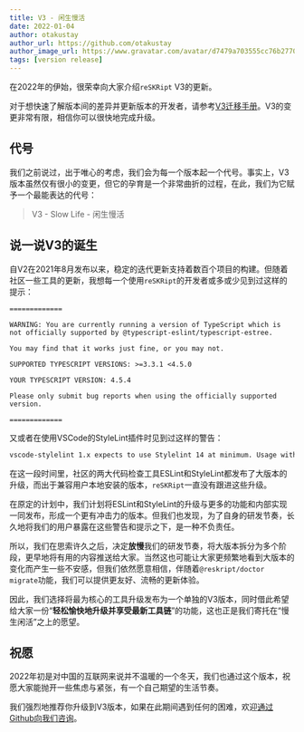 ```yaml
---
title: V3 - 闲生慢活
date: 2022-01-04
author: otakustay
author_url: https://github.com/otakustay
author_image_url: https://www.gravatar.com/avatar/d7479a703555cc76b277040e5be9b8ca
tags: [version release]
---
```


在2022年的伊始，很荣幸向大家介绍`reSKRipt` V3的更新。

对于想快速了解版本间的差异并更新版本的开发者，请参考[V3迁移手册](https://reskript.vercel.app/docs/migration/V3)。V3的变更非常有限，相信你可以很快地完成升级。

## 代号

我们之前说过，出于唯心的考虑，我们会为每一个版本起一个代号。事实上，V3版本虽然仅有很小的变更，但它的孕育是一个非常曲折的过程，在此，我们为它赋予一个最能表达的代号：

> V3 - Slow Life - 闲生慢活

## 说一说V3的诞生

自V2在2021年8月发布以来，稳定的迭代更新支持着数百个项目的构建。但随着社区一些工具的更新，我想每一个使用`reSKRipt`的开发者或多或少见到过这样的提示：

```shell
=============

WARNING: You are currently running a version of TypeScript which is not officially supported by @typescript-eslint/typescript-estree.

You may find that it works just fine, or you may not.

SUPPORTED TYPESCRIPT VERSIONS: >=3.3.1 <4.5.0

YOUR TYPESCRIPT VERSION: 4.5.4

Please only submit bug reports when using the officially supported version.

=============
```

又或者在使用VSCode的StyleLint插件时见到过这样的警告：

```txt
vscode-stylelint 1.x expects to use Stylelint 14 at minimum. Usage with prior versions of Stylelint is no longer supported. While older versions may continue to work for a while, you may encounter unexpected behaviour. You should upgrade your copy of Stylelint to version 14 or later for the best experience.
```

在这一段时间里，社区的两大代码检查工具ESLint和StyleLint都发布了大版本的升级，而出于兼容用户本地安装的版本，`reSKRipt`一直没有跟进这些升级。

在原定的计划中，我们计划将ESLint和StyleLint的升级与更多的功能和内部实现一同发布，形成一个更有冲击力的版本。但我们也发现，为了自身的研发节奏，长久地将我们的用户暴露在这些警告和提示之下，是一种不负责任。

所以，我们在思索许久之后，决定**放慢**我们的研发节奏，将大版本拆分为多个阶段，更早地将有用的内容推送给大家。当然这也可能让大家更频繁地看到大版本的变化而产生一些不安感，但我们依然愿意相信，伴随着`@reskript/doctor migrate`功能，我们可以提供更友好、流畅的更新体验。

因此，我们选择将最为核心的工具升级发布为一个单独的V3版本，同时借此希望给大家一份“**轻松愉快地升级并享受最新工具链**”的功能，这也正是我们寄托在“慢生闲活”之上的愿望。

## 祝愿

2022年初是对中国的互联网来说并不温暖的一个冬天，我们也通过这个版本，祝愿大家能抛开一些焦虑与紧张，有一个自己期望的生活节奏。

我们强烈地推荐你升级到V3版本，如果在此期间遇到任何的困难，欢迎[通过Github向我们咨询](https://github.com/ecomfe/reskript/issues/new)。
